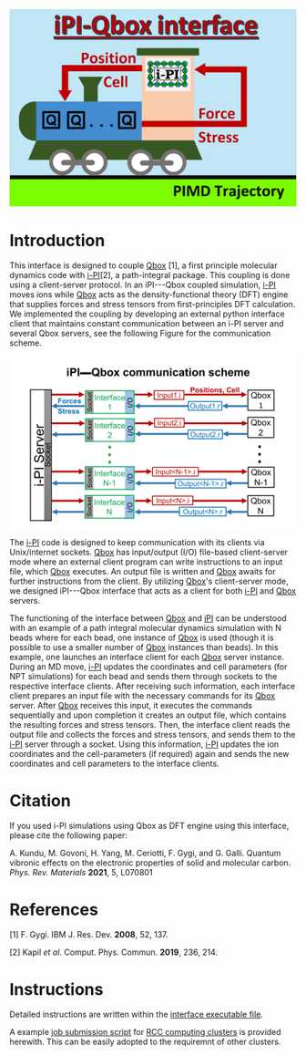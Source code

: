 ![image](ipi-qbox-logo.png)

# Introduction

This interface is designed to couple [Qbox](http://qboxcode.org/) [1], a 
first principle molecular dynamics code with [i-PI](http://ipi-code.org/)[2], 
a path-integral package. 
This coupling is done using a client-server protocol. 
In an iPI---Qbox coupled simulation, 
[i-PI](http://ipi-code.org/) moves ions while 
[Qbox](http://qboxcode.org/) acts as the density-functional theory (DFT) 
engine that supplies forces and stress tensors from first-principles 
DFT calculation. 
We implemented the coupling by developing an 
external python interface client that maintains constant communication 
between an i-PI server and several Qbox servers, see the following Figure 
for the communication scheme.  

![image](Interface_communication.jpg)

The [i-PI](http://ipi-code.org/) code is designed to keep communication 
with its clients via Unix/internet sockets. 
[Qbox](http://qboxcode.org/) has input/output (I/O) file-based 
client-server mode where an external client program can write instructions 
to an input file, which [Qbox](http://qboxcode.org/) executes. 
An output file is written and [Qbox](http://qboxcode.org/) awaits 
for further instructions from the client. 
By utilizing [Qbox](http://qboxcode.org/)'s client-server mode, 
we designed iPI---Qbox interface that acts as a client for both 
[i-PI](http://ipi-code.org/) and [Qbox](http://qboxcode.org/) servers. 

The functioning of the interface between [Qbox](http://qboxcode.org/)
 and [iPI](http://ipi-code.org/) can be understood 
with an example of a path integral molecular dynamics simulation with N 
beads where for each bead, one instance of [Qbox](http://qboxcode.org/) 
is used (though it is possible to use  a smaller number of 
[Qbox](http://qboxcode.org/) instances than beads). 
In this example, one launches an interface client for each 
[Qbox](http://qboxcode.org/) server instance. 
During an MD move, [i-PI](http://ipi-code.org/) updates the 
coordinates and cell parameters (for NPT simulations) for each bead 
and sends them through sockets to the respective interface clients. 
After receiving such information, each interface client prepares an 
input file with the necessary commands for its 
[Qbox](http://qboxcode.org/) server. 
After [Qbox](http://qboxcode.org/) receives this input, 
it executes the commands sequentially and upon completion 
it creates an output file, which contains the resulting forces and 
stress tensors. Then, the interface client reads the output file and 
collects the forces and stress tensors, and sends them to the 
[i-PI](http://ipi-code.org/) server through a socket. 
Using this information, [i-PI](http://ipi-code.org/) updates the 
ion coordinates and the cell-parameters (if required) again and sends 
the new coordinates and cell parameters to the interface clients.

# Citation

If you used i-PI simulations using Qbox as DFT engine using this interface,
please cite the following paper: 

A. Kundu, M. Govoni, H. Yang, M. Ceriotti, F. Gygi, and G. Galli.
Quantum vibronic effects on the electronic properties of 
solid and molecular carbon. 
*Phys. Rev. Materials* **2021**, 5, L070801

# References

[1] F. Gygi. IBM J. Res. Dev. **2008**, 52, 137.

[2] Kapil *et al*. Comput. Phys. Commun. **2019**, 236, 214.

# Instructions
Detailed instructions are written within the 
[interface executable file](./run_interface.py).

A example [job submission script](./midway_example.sbatch) for 
[RCC computing clusters](https://rcc.uchicago.edu/) is provided herewith.
This can be easily adopted to the requiremnt of other clusters.

